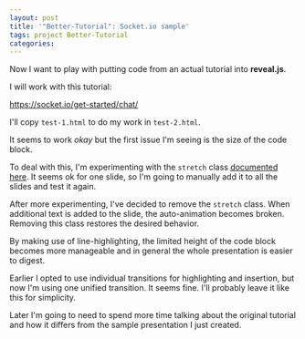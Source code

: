 ```yaml
---
layout: post
title: '"Better-Tutorial": Socket.io sample'
tags: project Better-Tutorial
categories: 
---
```


Now I want to play with putting code from an actual tutorial into **reveal.js**.

I will work with this tutorial:

https://socket.io/get-started/chat/

I'll copy `test-1.html` to do my work in `test-2.html`.

It seems to work *okay* but the first issue I'm seeing is the size of the code block.

To deal with this, I'm experimenting with the `stretch` class [documented here](https://github.com/hakimel/reveal.js/blob/72b05a3245479dd46ed10bdb81437f8eb01f23c1/README.md#stretching-elements).  It seems ok for one slide, so I'm going to manually add it to all the slides and test it again.

After more experimenting, I've decided to remove the `stretch` class.  When additional text is added to the slide, the auto-animation becomes broken.  Removing this class restores the desired behavior.

By making use of line-highlighting, the limited height of the code block becomes more manageable and in general the whole presentation is easier to digest.

Earlier I opted to use individual transitions for highlighting and insertion, but now I'm using one unified transition.  It seems fine.  I'll probably leave it like this for simplicity.

Later I'm going to need to spend more time talking about the original tutorial and how it differs from the sample presentation I just created.
